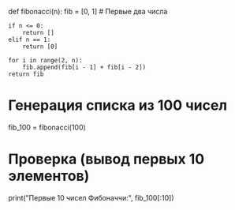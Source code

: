 def fibonacci(n):
    fib = [0, 1]  # Первые два числа

    if n <= 0:
        return []
    elif n == 1:
        return [0]

    for i in range(2, n):
        fib.append(fib[i - 1] + fib[i - 2])
    return fib


# Генерация списка из 100 чисел
fib_100 = fibonacci(100)

# Проверка (вывод первых 10 элементов)
print("Первые 10 чисел Фибоначчи:", fib_100[:10])
